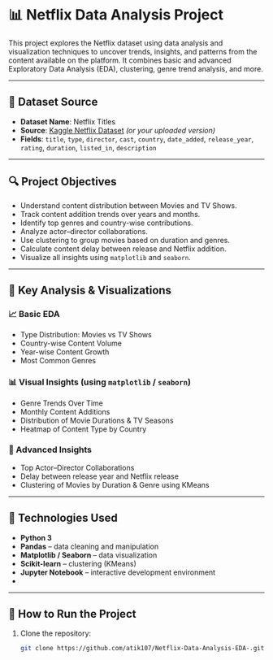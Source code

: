 # 📊 Netflix Data Analysis Project

This project explores the Netflix dataset using data analysis and visualization techniques to uncover trends, insights, and patterns from the content available on the platform. It combines basic and advanced Exploratory Data Analysis (EDA), clustering, genre trend analysis, and more.

---

## 📁 Dataset Source

- **Dataset Name**: Netflix Titles
- **Source**: [Kaggle Netflix Dataset](https://www.kaggle.com/shivamb/netflix-shows) *(or your uploaded version)*
- **Fields**: `title`, `type`, `director`, `cast`, `country`, `date_added`, `release_year`, `rating`, `duration`, `listed_in`, `description`

---

## 🔍 Project Objectives

- Understand content distribution between Movies and TV Shows.
- Track content addition trends over years and months.
- Identify top genres and country-wise contributions.
- Analyze actor–director collaborations.
- Use clustering to group movies based on duration and genres.
- Calculate content delay between release and Netflix addition.
- Visualize all insights using `matplotlib` and `seaborn`.

---

## 🧪 Key Analysis & Visualizations

### 📈 Basic EDA

- Type Distribution: Movies vs TV Shows
- Country-wise Content Volume
- Year-wise Content Growth
- Most Common Genres

### 📊 Visual Insights (using `matplotlib` / `seaborn`)

- Genre Trends Over Time
- Monthly Content Additions
- Distribution of Movie Durations & TV Seasons
- Heatmap of Content Type by Country

### 🤝 Advanced Insights

- Top Actor–Director Collaborations
- Delay between release year and Netflix release
- Clustering of Movies by Duration & Genre using KMeans

---

## 🧠 Technologies Used

- **Python 3**
- **Pandas** – data cleaning and manipulation
- **Matplotlib / Seaborn** – data visualization
- **Scikit-learn** – clustering (KMeans)
- **Jupyter Notebook** – interactive development environment
- 
---

## 🚀 How to Run the Project

1. Clone the repository:
   ```bash
   git clone https://github.com/atik107/Netflix-Data-Analysis-EDA-.git
